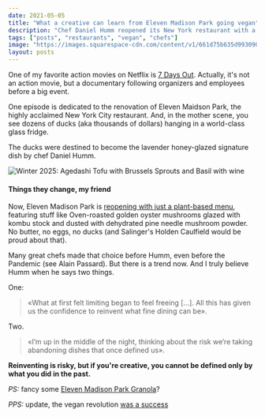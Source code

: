 ```yaml
---
date: 2021-05-05
title: "What a creative can learn from Eleven Madison Park going vegan"
description: "Chef Daniel Humm reopened its New York restaurant with a plant-based menu. This risk can be inspiration for many people."
tags: ["posts", "restaurants", "vegan", "chefs"]
image: "https://images.squarespace-cdn.com/content/v1/661d75b635d9930903bb9d39/ccb743c3-3d1e-4883-8cbf-7ba5444d4b3f/Winter+2025-Agedashi+Tofu+with+Brussels+Sprouts+and+Basil+with+wine_Evan+Sung.jpg"
layout: posts
---
```


One of my favorite action movies on Netflix is [7 Days Out](https://www.netflix.com/title/80207124). Actually, it's not an action movie, but a documentary following organizers and employees before a big event.

One episode is dedicated to the renovation of Eleven Maidson Park, the highly acclaimed New York City restaurant. And, in the mother scene, you see dozens of ducks (aka thousands of dollars) hanging in a world-class glass fridge.

The ducks were destined to become the lavender honey-glazed signature dish by chef Daniel Humm.

![Winter 2025: Agedashi Tofu with Brussels Sprouts and Basil with wine](https://images.squarespace-cdn.com/content/v1/661d75b635d9930903bb9d39/ccb743c3-3d1e-4883-8cbf-7ba5444d4b3f/Winter+2025-Agedashi+Tofu+with+Brussels+Sprouts+and+Basil+with+wine_Evan+Sung.jpg)

#### Things they change, my friend

Now, Eleven Madison Park is [reopening with just a plant-based menu](https://www.elevenmadisonpark.com/), featuring stuff like Oven-roasted golden oyster mushrooms glazed with kombu stock and dusted with dehydrated pine needle mushroom powder. No butter, no eggs, no ducks (and Salinger's Holden Caulfield would be proud about that).

Many great chefs made that choice before Humm, even before the Pandemic (see Alain Passard). But there is a trend now. And I truly believe Humm when he says two things.

One:

> «What at first felt limiting began to feel freeing [...]. All this has given us the confidence to reinvent what fine dining can be».

Two.

> «I’m up in the middle of the night, thinking about the risk we’re taking abandoning dishes that once defined us».

**Reinventing is risky, but if you're creative, you cannot be defined only by what you did in the past.**

*PS:* fancy some [Eleven Madison Park Granola](https://www.chiceats.com/recipe/emp-cookbook-vegetarian/eleven-madison-parks-granola)? 

*PPS:* update, the vegan revolution [was a success](https://www.gastromondiale.com/eleven-madison-park/)